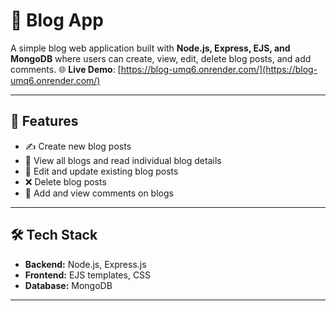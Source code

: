 # 📝 Blog App

A simple blog web application built with **Node.js, Express, EJS, and MongoDB** where users can create, view, edit, delete blog posts, and add comments.
🌐 **Live Demo**: [https://blog-umq6.onrender.com/](https://blog-umq6.onrender.com/)  


---

## 🚀 Features

- ✍️ Create new blog posts
- 👀 View all blogs and read individual blog details
- 📝 Edit and update existing blog posts
- ❌ Delete blog posts
- 💬 Add and view comments on blogs

---

## 🛠️ Tech Stack

- **Backend:** Node.js, Express.js
- **Frontend:** EJS templates, CSS
- **Database:** MongoDB 

---
